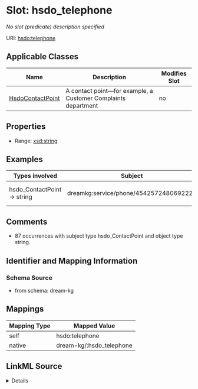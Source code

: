 

# Slot: hsdo_telephone


_No slot (predicate) description specified_





URI: [hsdo:telephone](hsdo:telephone)



<!-- no inheritance hierarchy -->





## Applicable Classes

| Name | Description | Modifies Slot |
| --- | --- | --- |
| [HsdoContactPoint](../classes/HsdoContactPoint.md) | A contact point&#x2014;for example, a Customer Complaints department |  no  |







## Properties

* Range: [xsd:string](xsd:string)






## Examples

| Types involved | Subject | Predicate | Object |
| --- | --- | --- | --- |
| hsdo_ContactPoint → string | dreamkg:service/phone/4542572480692224 | hsdo:telephone | 484-454-8720 |


## Comments

* 87 occurrences with subject type hsdo_ContactPoint and object type string.

## Identifier and Mapping Information







### Schema Source


* from schema: dream-kg




## Mappings

| Mapping Type | Mapped Value |
| ---  | ---  |
| self | hsdo:telephone |
| native | dream-kg/:hsdo_telephone |




## LinkML Source

<details>
```yaml
name: hsdo_telephone
description: No slot (predicate) description specified
comments:
- 87 occurrences with subject type hsdo_ContactPoint and object type string.
examples:
- description: hsdo_ContactPoint → string
  object:
    example_object: 484-454-8720
    example_predicate: hsdo:telephone
    example_subject: dreamkg:service/phone/4542572480692224
from_schema: dream-kg
rank: 1000
slot_uri: hsdo:telephone
alias: hsdo_telephone
domain_of:
- hsdo_ContactPoint
range: string

```
</details>